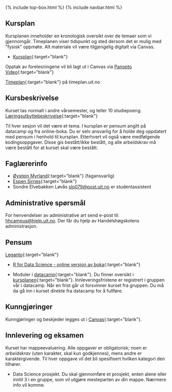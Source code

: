 {% include top-box.html %} <!-- Kode for å inkludere boksen på toppen av siden. Se _config.yml for å gjøre endringer. -->
{% include navbar.html %} <!-- Kode for navigasjonsmeny. Se navbar.html for å gjøre endringer. -->
<!-- Gjør endringer under her -->

## Kursplan  

Kursplanen inneholder en kronologisk oversikt over de temaer som vi gjennomgår. Timeplanen viser tidspunkt og sted dersom det er mulig med "fysisk" oppmøte. Alt materiale vil være tilgjengelig digitalt via Canvas.

- [Kursplan](kursplan.md){:target="blank"}

Opptak av forelesningene vil bli lagt ut i Canvas via [Panopto Video](https://uit.instructure.com/courses/25562/external_tools/1032){:target="blank"}   

[Timeplan](https://timeplan.uit.no/emne_timeplan.php?sem=22v&module[]=SOK-1005-1#week-1){:target="blank"} på timeplan.uit.no

## Kursbeskrivelse 

Kurset tas normalt i andre vårsemester, og teller 10 studiepoeng.  
[Læringsutbyttebeskrivelse](https://uit.no/utdanning/emner/emne/744168/sok-1005){:target="blank"}

Til hver sesjon vil det være et tema. I kursplan er pensum angitt på datacamp og fra online-boka. Du er selv ansvarlig for å holde deg oppdatert med pensum i henhold til kursplan. Etterhvert vil også være medfølgende kodingsoppgaver. Disse gis bestått/ikke bestått, og alle arbeidskrav må være bestått for at kurset skal være bestått.

## Faglærerinfo  

- [Øystein Myrland](https://uit.no/ansatte/person?p_document_id=41412){:target="blank"} (fagansvarlig)
- [Espen Sirnes](https://uit.no/ansatte/person?p_document_id=41418){:target="blank"}
- Sondre Elvebakken Løvås <slo079@post.uit.no> er studentassistent

## Administrative spørsmål

For henvendelser av administrative art send e-post til: <hhcampus@hjelp.uit.no>. Der får du hjelp av Handelshøgskolens administrasjon.

## Pensum  

[Leganto](https://bibsys-c.alma.exlibrisgroup.com/leganto/readinglist/lists/8897939560002205){:target="blank"}

- [R for Data Science - online versjon av boka](https://r4ds.had.co.nz/){:target="blank"}

- Moduler i [datacamp](https://app.datacamp.com/){:target="blank"}. Du finner oversikt i [kursplanen](kursplan.md){:target="blank"}. Innleveringsfristene er registrert i gruppen vår i datacamp. Når en frist går ut forsvinner kurset fra gruppen. Du må da gå inn i kurset direkte fra datacamp for å fullføre.

## Kunngjøringer  

Kunngjøringer og beskjeder legges ut i [Canvas](https://uit.instructure.com/courses/25562/announcements){:target="blank"}.

## Innlevering og eksamen  

Kurset har mappeevaluering. Alle oppgaver er obligatorisk; noen er _arbeidskrav_ (uten karakter, skal kun godkjennes), mens andre er karaktergivende.
Til hver oppgave vil det bli spesifisert hvilken kategori den tilhører.

- Data Science prosjekt. Du skal gjennomføre et prosjekt, enten alene eller inntil 3 i en gruppe, som vil utgjøre mesteparten av din mappe. Nærmere info vil komme.





